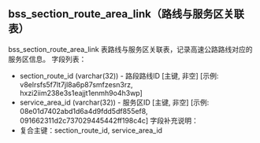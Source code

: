 ## bss_section_route_area_link（路线与服务区关联表）
bss_section_route_area_link 表路线与服务区关联表，记录高速公路路线对应的服务区信息。
字段列表：
- section_route_id (varchar(32)) - 路段路线ID [主键, 非空] [示例: v8elrsfs5f7lt7jl8a6p87smfzesn3rz, hxzi2iim238e3s1eajjt1enmh9o4h3wp]
- service_area_id (varchar(32)) - 服务区ID [主键, 非空] [示例: 08e01d7402abd1d6a4d9fdd5df855ef8, 091662311d2c737029445442ff198c4c]
字段补充说明：
- 复合主键：section_route_id, service_area_id